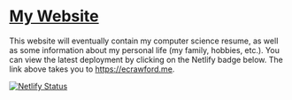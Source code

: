 # [My Website](https://ecrawford.me) 

This website will eventually contain my computer science resume, as well as some information about my personal life (my family, hobbies, etc.). You can view the
latest deployment by clicking on the Netlify badge below. The link above takes you to https://ecrawford.me. 

[![Netlify Status](https://api.netlify.com/api/v1/badges/6de68aae-dde9-4d5f-9ce9-80e26ced1293/deploy-status)](https://app.netlify.com/sites/sweet-entremet-ccd6f7/deploys)

